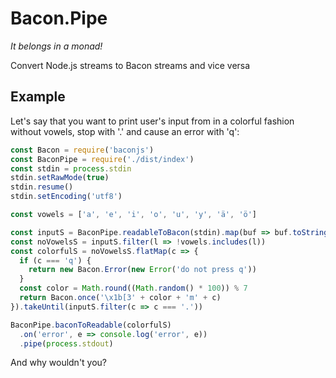 # Bacon.Pipe

_It belongs in a monad!_

Convert Node.js streams to Bacon streams and vice versa

## Example

Let's say that you want to print user's input from in a colorful fashion without vowels, stop with '.' and cause an error with 'q':

```javascript
const Bacon = require('baconjs')
const BaconPipe = require('./dist/index')
const stdin = process.stdin
stdin.setRawMode(true)
stdin.resume()
stdin.setEncoding('utf8')

const vowels = ['a', 'e', 'i', 'o', 'u', 'y', 'ä', 'ö']

const inputS = BaconPipe.readableToBacon(stdin).map(buf => buf.toString())
const noVowelsS = inputS.filter(l => !vowels.includes(l))
const colorfulS = noVowelsS.flatMap(c => {
  if (c === 'q') {
    return new Bacon.Error(new Error('do not press q'))
  }
  const color = Math.round((Math.random() * 100)) % 7
  return Bacon.once('\x1b[3' + color + 'm' + c)
}).takeUntil(inputS.filter(c => c === '.'))

BaconPipe.baconToReadable(colorfulS)
  .on('error', e => console.log('error', e))
  .pipe(process.stdout)
```

And why wouldn't you?